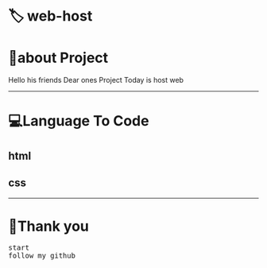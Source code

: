 
<!-- Title -->
<h1>🏷 web-host</h1>




<h1>👤about Project</h1>
<P>
Hello his friends Dear ones Project Today is host web
</p>
<hr>
<!-- view -->
<h1>💻Language To Code</h1>
<h2>html</h2>
<h2>css</h2>
<hr>
<h1>💖Thank you</h1>
<pre>
start
follow my github
</pre>
